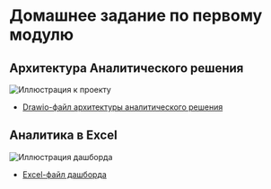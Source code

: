 #  Домашнее задание по первому модулю #
## Архитектура Аналитического решения ##
![Иллюстрация к проекту](https://github.com/vision-is-moribund/DataLearn/blob/main/DE-101/Module01/Архитектура%20аналитического%20решения.png)  

* [Drawio-файл архитектуры аналитического решения](https://github.com/vision-is-moribund/DataLearn/blob/main/DE-101/Module01/Архитектура%20аналитического%20решения.drawio)  

## Аналитика в Excel ##
![Иллюстрация дашборда](https://github.com/vision-is-moribund/DataLearn/blob/main/DE-101/Module01/Dashboard.png)
* [Excel-файл дашборда](https://github.com/vision-is-moribund/DataLearn/blob/main/DE-101/Module01/Dashboard_m01.xlsx)
